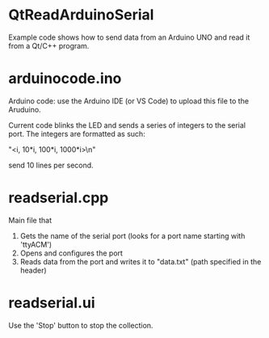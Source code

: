 # QtReadArduinoSerial

Example code shows how to send data from an Arduino UNO and read it from a Qt/C++ program.


# arduinocode.ino #
Arduino code: use the Arduino IDE (or VS Code) to upload this file to the Aruduino.

Current code blinks the LED and sends a series of integers to the serial port.  The integers are formatted as such: 

"<i, 10\*i, 100\*i, 1000\*i>\n"

send 10 lines per second.

# readserial.cpp #
Main file that
1. Gets the name of the serial port
    (looks for a port name starting with 'ttyACM')
2. Opens and configures the port
3. Reads data from the port and writes it to "data.txt" (path specified in the header)

# readserial.ui #

Use the 'Stop' button to stop the collection.


